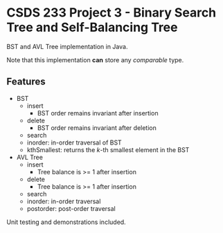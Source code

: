 # CSDS 233 Project 3 - Binary Search Tree and Self-Balancing Tree

BST and AVL Tree implementation in Java.

Note that this implementation **can** store any *comparable* type.

## Features
- BST
  - insert
    - BST order remains invariant after insertion
  - delete
    - BST order remains invariant after deletion
  - search
  - inorder: in-order traversal of BST
  - kthSmallest: returns the *k*-th smallest element in the BST
- AVL Tree
  - insert
    - Tree balance is >= 1 after insertion
  - delete
    - Tree balance is >= 1 after insertion
  - search
  - inorder: in-order traversal
  - postorder: post-order traversal

 Unit testing and demonstrations included.

